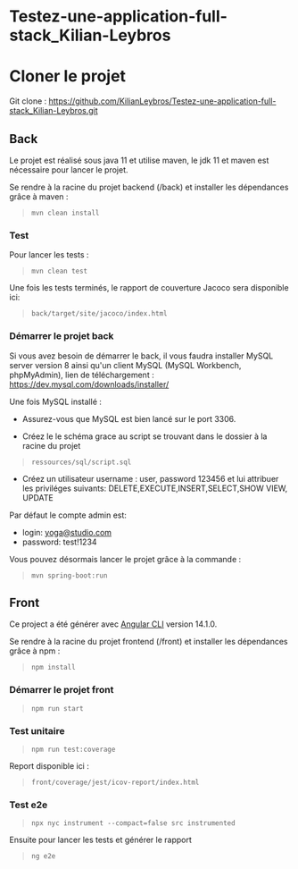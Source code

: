 # Testez-une-application-full-stack_Kilian-Leybros

# Cloner le projet

Git clone : https://github.com/KilianLeybros/Testez-une-application-full-stack_Kilian-Leybros.git

## Back

Le projet est réalisé sous java 11 et utilise maven, le jdk 11 et maven est nécessaire pour lancer le projet.

Se rendre à la racine du projet backend (/back) et installer les dépendances grâce à maven :

> `mvn clean install`

### Test

Pour lancer les tests :

> `mvn clean test`

Une fois les tests terminés, le rapport de couverture Jacoco sera disponible ici:

> `back/target/site/jacoco/index.html`

### Démarrer le projet back

Si vous avez besoin de démarrer le back, il vous faudra installer MySQL server version 8 ainsi qu'un client MySQL (MySQL Workbench, phpMyAdmin),
lien de téléchargement : https://dev.mysql.com/downloads/installer/

Une fois MySQL installé :

- Assurez-vous que MySQL est bien lancé sur le port 3306.

- Créez le le schéma grace au script se trouvant dans le dossier à la racine du projet

> `ressources/sql/script.sql`

- Créez un utilisateur username : user, password 123456 et lui attribuer les priviléges suivants: DELETE,EXECUTE,INSERT,SELECT,SHOW VIEW, UPDATE

Par défaut le compte admin est:

- login: yoga@studio.com
- password: test!1234

Vous pouvez désormais lancer le projet grâce à la commande :

> `mvn spring-boot:run`

## Front

Ce project a été générer avec [Angular CLI](https://github.com/angular/angular-cli) version 14.1.0.

Se rendre à la racine du projet frontend (/front) et installer les dépendances grâce à npm :

> `npm install`

### Démarrer le projet front

> `npm run start`

### Test unitaire

> `npm run test:coverage`

Report disponible ici :

> `front/coverage/jest/icov-report/index.html`

### Test e2e

> `npx nyc instrument --compact=false src instrumented`

Ensuite pour lancer les tests et générer le rapport

> `ng e2e`
